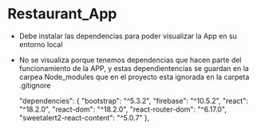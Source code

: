 # Restaurant_App 
* Debe instalar las dependencias para poder visualizar la App en su entorno local
* No se visualiza porque tenemos dependencias que hacen parte del funcionamiento de la APP, y estas dependientencias se guardan en la carpea Node_modules que en el proyecto esta ignorada en la carpeta .gitignore
  
    "dependencies": {
    "bootstrap": "^5.3.2",
    "firebase": "^10.5.2",
    "react": "^18.2.0",
    "react-dom": "^18.2.0",
    "react-router-dom": "^6.17.0",
    "sweetalert2-react-content": "^5.0.7"
  },

